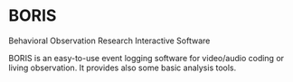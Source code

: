 BORIS
=====

Behavioral Observation Research Interactive Software

BORIS is an easy-to-use event logging software for video/audio coding or living observation.
It provides also some basic analysis tools.